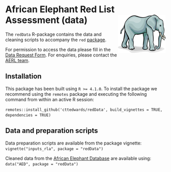 African Elephant Red List Assessment (data)  <img src='african-elephant.jpg' align="right" height="120" />
===========================================

The `redData` R-package contains the data and cleaning scripts to accompany the `red` [package](https://github.com/elephant-redlist/ele-redlist/tree/master/red).

For permission to access the data please fill in the [Data Request Form](https://forms.gle/S1FBWAon51f4rZKE8). For enquiries, please contact the [AERL team](mailto:redlist.africanelephants@gmail.com).

## Installation
This package has been built using `R >= 4.1.0`. To install the package we recommend using the `remotes` package and executing the following command from within an active R session:

`remotes::install_github('cttedwards/redData', build_vignettes = TRUE, dependencies = TRUE)`

## Data and preparation scripts
Data preparation scripts are available from the package vignette:
`vignette("inputs_rla", package = "redData")`

Cleaned data from the [African Elephant Database](http://africanelephantdatabase.org/) are available using:
`data("AED", package = "redData")`

